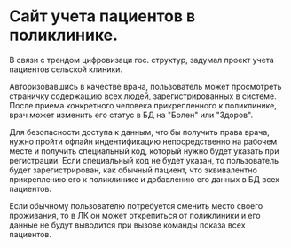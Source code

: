 # Сайт учета пациентов в поликлинике. 

  В связи с трендом цифровизаци гос. структур, задумал проект учета пациентов сельской клиники. 
  
  Авторизовавшись в качестве врача, пользователь может просмотреть страничку содержащию всех людей, зарегистрированных в системе. После приема конкретного человека прикрепленного к поликлинике, врач может изменить его статус в БД на "Болен" или "Здоров".
  
  Для безопасности доступа к данным, что бы получить права врача, нужно пройти офлайн индентификацию непосредственно на рабочем месте и получить специальный код, который нужно будет указать при регистрации. Если специальный код не будет указан, то пользователь будет зарегистрирован, как обычный пациент, что эквивалентно прикреплению его к поликлинике и добавлению его данных в БД всех пациентов.
  
  Если обычному пользователю потребуется сменить место своего проживания, то в ЛК он может открепиться от поликлиники и его данные не будут выводится при вызове команды показа всех пациентов.
